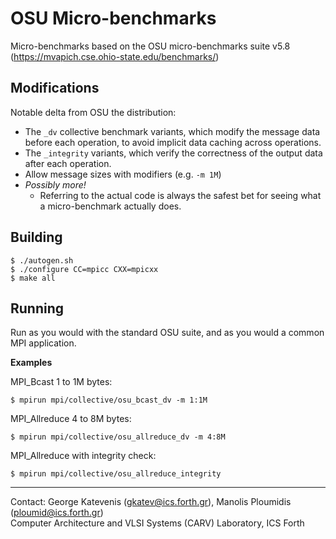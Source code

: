 # OSU Micro-benchmarks

Micro-benchmarks based on the OSU micro-benchmarks suite v5.8
(https://mvapich.cse.ohio-state.edu/benchmarks/)

## Modifications

Notable delta from OSU the distribution:

-  The `_dv` collective benchmark variants, which modify the message data before each operation, 
to avoid implicit data caching  across operations.
- The `_integrity` variants, which verify the correctness of the output data after each operation.
- Allow message sizes with modifiers (e.g. `-m 1M`)
- *Possibly more!*
	- Referring to the actual code is always the safest bet for seeing what a micro-benchmark
	actually does.

## Building

```
$ ./autogen.sh
$ ./configure CC=mpicc CXX=mpicxx
$ make all
```

## Running

Run as you would with the standard OSU suite, and as you would a common MPI application.

**Examples**

MPI_Bcast 1 to 1M bytes:

```
$ mpirun mpi/collective/osu_bcast_dv -m 1:1M
```

MPI_Allreduce 4 to 8M bytes:

```
$ mpirun mpi/collective/osu_allreduce_dv -m 4:8M
```

MPI_Allreduce with integrity check:

```
$ mpirun mpi/collective/osu_allreduce_integrity
```

---
Contact: George Katevenis (gkatev@ics.forth.gr), Manolis Ploumidis (ploumid@ics.forth.gr)  
Computer Architecture and VLSI Systems (CARV) Laboratory, ICS Forth
